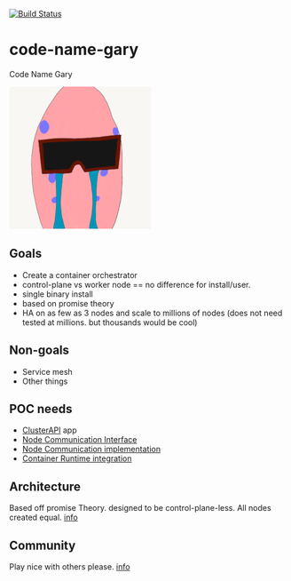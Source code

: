 [![Build Status](https://travis-ci.org/project-gary/gary.svg?branch=master)](https://travis-ci.org/project-gary/gary)

# code-name-gary
Code Name Gary

![](docs/icon.png)

## Goals
 * Create a container orchestrator
 * control-plane vs worker node == no difference for install/user.
 * single binary install
 * based on promise theory
 * HA on as few as 3 nodes and scale to millions of nodes (does not need tested at millions. but thousands would be cool)


## Non-goals
 * Service mesh
 * Other things 


## POC needs
 * [ClusterAPI](docs/cluster_api.md) app 
 * [Node Communication Interface](docs/nci.md)
 * [Node Communication implementation](docs/nanomsg.md)
 * [Container Runtime integration](docs/cri.md)

## Architecture

Based off promise Theory. designed to be control-plane-less. All nodes created equal. [info](docs/architecture.md)

## Community
Play nice with others please. [info](docs/community.md)

 
